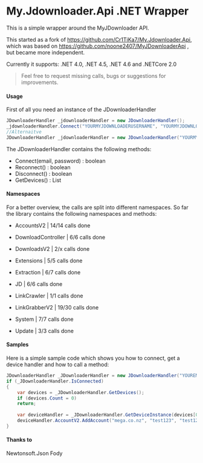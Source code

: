 # My.Jdownloader.Api .NET Wrapper

This is a simple wrapper around the MyJDownloader API.

This started as a fork of https://github.com/Cr1TiKa7/My.Jdownloader.Api, which was 
based on https://github.com/noone2407/MyJDownloaderApi , but became more independent.


Currently it supports: .NET 4.0, .NET 4.5, .NET 4.6 and .NETCore 2.0

> Feel free to request missing calls, bugs or suggestions for improvements.

#### Usage

First of all you need an instance of the JDownloaderHandler
``` c#
JDownloaderHandler _jdownloaderHandler = new JDownloaderHandler();
_jdownloaderHandler.Connect("YOURMYJDOWNLOADERUSERNAME", "YOURMYJDOWNLOADERPASSWORD");
//Alternaitve
JDownloaderHandler _jdownloaderHandler = new JDownloaderHandler("YOURMYJDOWNLOADERUSERNAME", "YOURMYJDOWNLOADERPASSWORD");
```

The JDownloaderHandler contains the following methods:
- Connect(email, password) : boolean
- Reconnect() : boolean
- Disconnect() : boolean
- GetDevices() : List<DeviceObject>

#### Namespaces

For a better overview, the calls are split into different namespaces.
So far the library contains the following namespaces and methods:

- AccountsV2 | 14/14 calls done
  
- DownloadController | 6/6 calls done

- DownloadsV2 | 2/x calls done
	
- Extensions | 5/5 calls done

- Extraction | 6/7 calls done

- JD | 6/6 calls done
	
- LinkCrawler | 1/1 calls done
    
- LinkGrabberV2 | 19/30 calls done
	
- System | 7/7 calls done

- Update | 3/3 calls done

#### Samples

Here is a simple sample code which shows you how to connect, get a device handler and how to call a method:

``` c#
JDownloaderHandler _JDownloaderHandler = new JDownloaderHandler("YOUREMAIL","YOURPASSWORD");
if (_JDownloaderHandler.IsConnected)
{
    var devices = _JDownloaderHandler.GetDevices();
    if (devices.Count = 0)
    return;
    
    var deviceHandler = _JDownloaderHandler.GetDeviceInstance(devices[0]);
    deviceHandler.AccountV2.AddAccount("mega.co.nz", "test123", "test123");
}
``` 

#### Thanks to
Newtonsoft.Json
Fody
